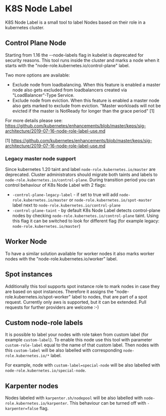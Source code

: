 # K8S Node Label

K8S Node Label is a small tool to label Nodes based on their role in a kubernetes cluster.

## Control Plane Node

Starting from 1.16 the --node-labels flag in kubelet is deprecated for security reasons. This tool runs inside the cluster and marks a node when it starts with the
"node-role.kubernetes.io/control-plane" label.

Two more options are available:

* Exclude node from loadbalancing. When this feature is enabled a master node also gets excluded from loadbalancers created via "LoadBalancer"-Type Service.
* Exclude node from eviction. When this feature is enabled a master node also gets marked to exclude from eviction. "Master workloads will not be evicted if the master is NotReady for longer than the grace period" [1]

For more details please see: https://github.com/kubernetes/enhancements/blob/master/keps/sig-architecture/2019-07-16-node-role-label-use.md

[1] https://github.com/kubernetes/enhancements/blob/master/keps/sig-architecture/2019-07-16-node-role-label-use.md

### Legacy master node support
Since kubernetes 1.20 taint and label `node-role.kubernetes.io/master` are deprecated. Cluster administrators should migrate both taints and labels to `node-role.kubernetes.io/control-plane`. 
During transition period you can control behaviour of K8s Node Label with 2 flags:
* `-control-plane-legacy-label` - if set to true will add `node-role.kubernetes.io/master` or `node-role.kubernetes.io/spot-master` label next to `node-role.kubernetes.io/control-plane`
* `-control-plane-taint` - by default K8s Node Label detects control-plane nodes by checking `node-role.kubernetes.io/control-plane` taint. Using this flag it can be switched to look for different flag (for example legacy: `node-role.kubernetes.io/master`)

## Worker Node

To have a similar solution available for worker nodes it also marks worker nodes with the "node-role.kubernetes.io/worker" label.

## Spot instances

Additionally this tool supports spot instance role to mark nodes in case they are based on spot instances.
Therefore it assigns the "node-role.kubernetes.io/spot-worker" label to nodes, that are part of a spot request.
Currently only aws is supported, but it can be extended. Pull requests for further providers are welcome :-)

## Custom node-role labels

It is possible to label your nodes with role taken from custom label (for example `custom-label`). To enable this node use this tool with parameter `custom-role-label` equal to the name of that custom label. Then nodes with this `custom-label` will be also labelled with corresponding `node-role.kubernetes.io/*` label.

For example, node with `custom-label=special-node` will be also labelled with `node-role.kubernetes.io/special-node`.

## Karpenter nodes

Nodes labeled with `karpenter.sh/nodepool` will be also labelled with `node-role.kubernetes.io/karpenter`. This behaviour can be turned off with `-karpenter=false` flag.
